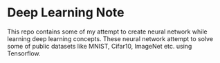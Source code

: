 # Deep Learning Note

This repo contains some of my attempt to create neural network while learning deep learning concepts. These neural network attempt to solve some of public datasets like MNIST, Cifar10, ImageNet etc. using Tensorflow.
